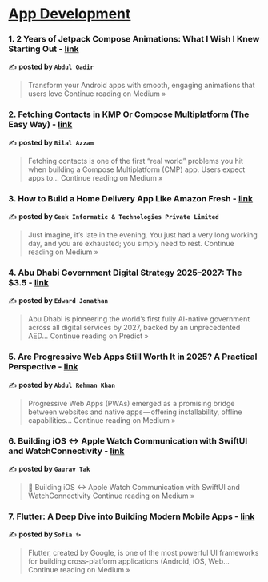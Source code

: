 
<h1><a href=https://medium.com/tag/mobile-app-development/recommended target="_blank" rel="noopener noreferrer">App Development</a></h1>
<h3>1. 2 Years of Jetpack Compose Animations: What I Wish I Knew Starting Out - <a href="https://medium.com/@abdulqadirtr/2-years-of-jetpack-compose-animations-what-i-wish-i-knew-starting-out-bd9a7e4f1284?source=rss------mobile_app_development-5" target="_blank" rel="noopener noreferrer">link</a></h3>

✍️ **posted by `Abdul Qadir`**

<blockquote>Transform your Android apps with smooth, engaging animations that users love
Continue reading on Medium »</blockquote>

<h3>2. Fetching Contacts in KMP Or Compose Multiplatform (The Easy Way) - <a href="https://bilal-azzam.medium.com/fetching-contacts-in-compose-multiplatform-the-easy-way-976b11002132?source=rss------mobile_app_development-5" target="_blank" rel="noopener noreferrer">link</a></h3>

✍️ **posted by `Bilal Azzam`**

<blockquote>Fetching contacts is one of the first “real world” problems you hit when building a Compose Multiplatform (CMP) app. Users expect apps to…
Continue reading on Medium »</blockquote>

<h3>3. How to Build a Home Delivery App Like Amazon Fresh - <a href="https://medium.com/@geekinformatic.com/how-to-build-a-home-delivery-app-like-amazon-fresh-018bbc976a45?source=rss------mobile_app_development-5" target="_blank" rel="noopener noreferrer">link</a></h3>

✍️ **posted by `Geek Informatic & Technologies Private Limited`**

<blockquote>Just imagine, it’s late in the evening. You just had a very long working day, and you are exhausted; you simply need to rest.
Continue reading on Medium »</blockquote>

<h3>4. Abu Dhabi Government Digital Strategy 2025–2027: The $3.5 - <a href="https://medium.com/predict/abu-dhabi-government-digital-strategy-2025-2027-the-3-5-f8a517ead035?source=rss------mobile_app_development-5" target="_blank" rel="noopener noreferrer">link</a></h3>

✍️ **posted by `Edward Jonathan`**

<blockquote>Abu Dhabi is pioneering the world’s first fully AI-native government across all digital services by 2027, backed by an unprecedented AED…
Continue reading on Predict »</blockquote>

<h3>5. Are Progressive Web Apps Still Worth It in 2025? A Practical Perspective - <a href="https://medium.com/@arkhan.khansb/are-progressive-web-apps-still-worth-it-in-2025-a-practical-perspective-267409542305?source=rss------mobile_app_development-5" target="_blank" rel="noopener noreferrer">link</a></h3>

✍️ **posted by `Abdul Rehman Khan`**

<blockquote>Progressive Web Apps (PWAs) emerged as a promising bridge between websites and native apps — offering installability, offline capabilities…
Continue reading on Medium »</blockquote>

<h3>6. Building iOS ↔ Apple Watch Communication with SwiftUI and WatchConnectivity - <a href="https://medium.com/@gauravkumarjaipur/building-ios-apple-watch-communication-with-swiftui-and-watchconnectivity-67c25008d15e?source=rss------mobile_app_development-5" target="_blank" rel="noopener noreferrer">link</a></h3>

✍️ **posted by `Gaurav Tak`**

<blockquote>📡 Building iOS ↔ Apple Watch Communication with SwiftUI and WatchConnectivity
Continue reading on Medium »</blockquote>

<h3>7.  Flutter: A Deep Dive into Building Modern Mobile Apps - <a href="https://medium.com/@Sofia07/flutter-a-deep-dive-into-building-modern-mobile-apps-a78972356061?source=rss------mobile_app_development-5" target="_blank" rel="noopener noreferrer">link</a></h3>

✍️ **posted by `Sofia ✨`**

<blockquote>Flutter, created by Google, is one of the most powerful UI frameworks for building cross-platform applications (Android, iOS, Web…
Continue reading on Medium »</blockquote>

